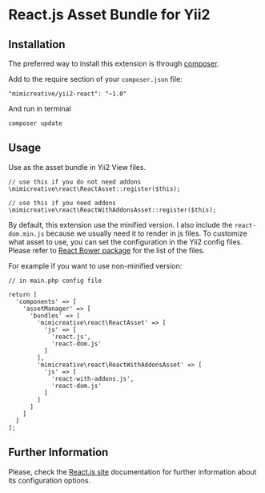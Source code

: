 React.js Asset Bundle for Yii2
==============================

Installation
------------

The preferred way to install this extension is through [composer](http://getcomposer.org/download/).

Add to the require section of your `composer.json` file:

```
"mimicreative/yii2-react": "~1.0"
```

And run in terminal

```
composer update
```

Usage
-----

Use as the asset bundle in Yii2 View files.

```
// use this if you do not need addons
\mimicreative\react\ReactAsset::register($this);

// use this if you need addons
\mimicreative\react\ReactWithAddonsAsset::register($this);
```

By default, this extension use the minified version. I also include the
`react-dom.min.js` because we usually need it to render in js files.
To customize what asset to use, you can set the configuration in the Yii2 config
files. Please refer to [React Bower package](https://github.com/reactjs/react-bower)
for the list of the files.

For example if you want to use non-minified version:

```
// in main.php config file

return [
  'components' => [
    'assetManager' => [
      'bundles' => [
        'mimicreative\react\ReactAsset' => [
          'js' => [
            'react.js',
            'react-dom.js'
          ]
        ],
        'mimicreative\react\ReactWithAddonsAsset' => [
          'js' => [
            'react-with-addons.js',
            'react-dom.js'
          ]
        ]
      ]
    ]
  ]
];
```

Further Information
-------------------
Please, check the [React.js site](https://facebook.github.io/react/) documentation for further information about its configuration options.
